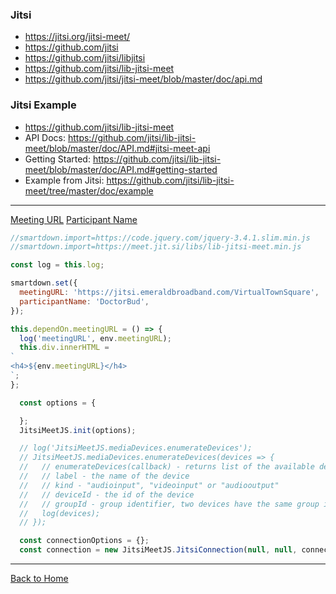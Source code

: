 ### Jitsi

- https://jitsi.org/jitsi-meet/
- https://github.com/jitsi
- https://github.com/jitsi/libjitsi
- https://github.com/jitsi/lib-jitsi-meet
- https://github.com/jitsi/jitsi-meet/blob/master/doc/api.md

### Jitsi Example

- https://github.com/jitsi/lib-jitsi-meet
- API Docs: https://github.com/jitsi/lib-jitsi-meet/blob/master/doc/API.md#jitsi-meet-api
- Getting Started: https://github.com/jitsi/lib-jitsi-meet/blob/master/doc/API.md#getting-started
- Example from Jitsi: https://github.com/jitsi/lib-jitsi-meet/tree/master/doc/example

---

[Meeting URL](:?meetingURL)
[Participant Name](:!participantName)


```javascript /playable/autoplay
//smartdown.import=https://code.jquery.com/jquery-3.4.1.slim.min.js
//smartdown.import=https://meet.jit.si/libs/lib-jitsi-meet.min.js

const log = this.log;

smartdown.set({
  meetingURL: 'https://jitsi.emeraldbroadband.com/VirtualTownSquare',
  participantName: 'DoctorBud',
});

this.dependOn.meetingURL = () => {
  log('meetingURL', env.meetingURL);
  this.div.innerHTML =
`
<h4>${env.meetingURL}</h4>
`;
};

  const options = {

  };
  JitsiMeetJS.init(options);

  // log('JitsiMeetJS.mediaDevices.enumerateDevices');
  // JitsiMeetJS.mediaDevices.enumerateDevices(devices => {
  //   // enumerateDevices(callback) - returns list of the available devices as a parameter to the callback function. Every device is a MediaDeviceInfo object with the following properties:
  //   // label - the name of the device
  //   // kind - "audioinput", "videoinput" or "audiooutput"
  //   // deviceId - the id of the device
  //   // groupId - group identifier, two devices have the same group identifier if they belong to the same physical device; for example a monitor with both a built-in camera and microphone
  //   log(devices);
  // });

  const connectionOptions = {};
  const connection = new JitsiMeetJS.JitsiConnection(null, null, connectionOptions);

```

---

[Back to Home](:@Home)
